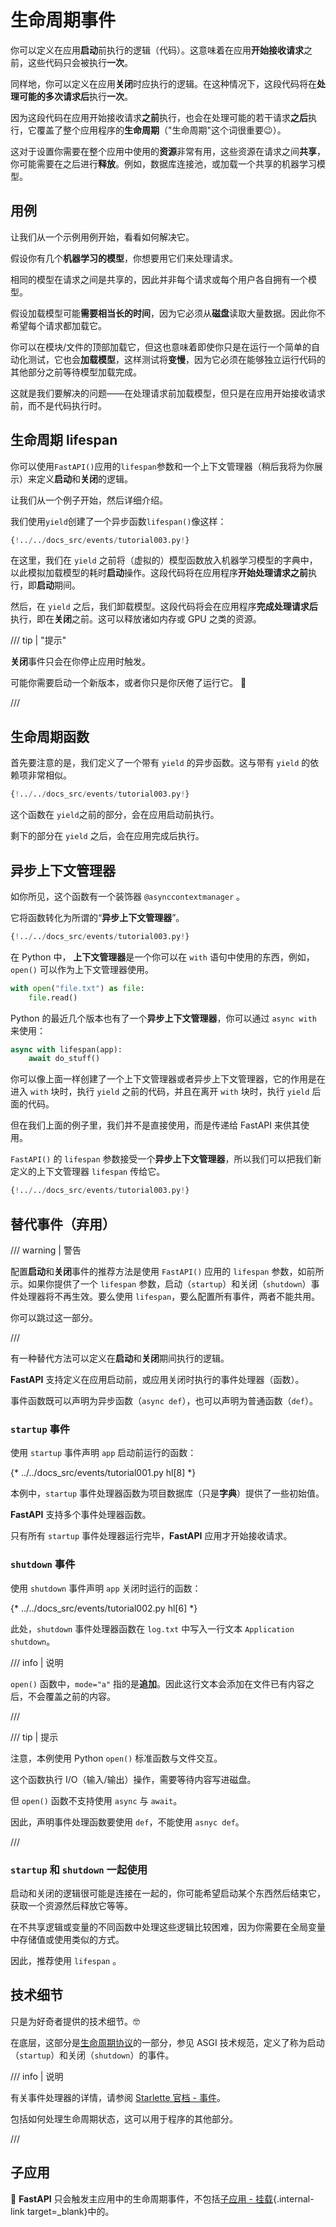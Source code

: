 # 生命周期事件

你可以定义在应用**启动**前执行的逻辑（代码）。这意味着在应用**开始接收请求**之前，这些代码只会被执行**一次**。

同样地，你可以定义在应用**关闭**时应执行的逻辑。在这种情况下，这段代码将在**处理可能的多次请求后**执行**一次**。

因为这段代码在应用开始接收请求**之前**执行，也会在处理可能的若干请求**之后**执行，它覆盖了整个应用程序的**生命周期**（"生命周期"这个词很重要😉）。

这对于设置你需要在整个应用中使用的**资源**非常有用，这些资源在请求之间**共享**，你可能需要在之后进行**释放**。例如，数据库连接池，或加载一个共享的机器学习模型。

## 用例

让我们从一个示例用例开始，看看如何解决它。

假设你有几个**机器学习的模型**，你想要用它们来处理请求。

相同的模型在请求之间是共享的，因此并非每个请求或每个用户各自拥有一个模型。

假设加载模型可能**需要相当长的时间**，因为它必须从**磁盘**读取大量数据。因此你不希望每个请求都加载它。

你可以在模块/文件的顶部加载它，但这也意味着即使你只是在运行一个简单的自动化测试，它也会**加载模型**，这样测试将**变慢**，因为它必须在能够独立运行代码的其他部分之前等待模型加载完成。

这就是我们要解决的问题——在处理请求前加载模型，但只是在应用开始接收请求前，而不是代码执行时。

## 生命周期 lifespan

你可以使用`FastAPI()`应用的`lifespan`参数和一个上下文管理器（稍后我将为你展示）来定义**启动**和**关闭**的逻辑。

让我们从一个例子开始，然后详细介绍。

我们使用`yield`创建了一个异步函数`lifespan()`像这样：

```Python hl_lines="16  19"
{!../../docs_src/events/tutorial003.py!}
```

在这里，我们在 `yield` 之前将（虚拟的）模型函数放入机器学习模型的字典中，以此模拟加载模型的耗时**启动**操作。这段代码将在应用程序**开始处理请求之前**执行，即**启动**期间。

然后，在 `yield` 之后，我们卸载模型。这段代码将会在应用程序**完成处理请求后**执行，即在**关闭**之前。这可以释放诸如内存或 GPU 之类的资源。

/// tip | "提示"

**关闭**事件只会在你停止应用时触发。

可能你需要启动一个新版本，或者你只是你厌倦了运行它。 🤷

///

## 生命周期函数

首先要注意的是，我们定义了一个带有 `yield` 的异步函数。这与带有 `yield` 的依赖项非常相似。

```Python hl_lines="14-19"
{!../../docs_src/events/tutorial003.py!}
```

这个函数在 `yield`之前的部分，会在应用启动前执行。

剩下的部分在 `yield` 之后，会在应用完成后执行。

## 异步上下文管理器

如你所见，这个函数有一个装饰器 `@asynccontextmanager` 。

它将函数转化为所谓的“**异步上下文管理器**”。

```Python hl_lines="1  13"
{!../../docs_src/events/tutorial003.py!}
```

在 Python 中，  **上下文管理器**是一个你可以在 `with` 语句中使用的东西，例如，`open()` 可以作为上下文管理器使用。

```Python
with open("file.txt") as file:
    file.read()
```

Python 的最近几个版本也有了一个**异步上下文管理器**，你可以通过 `async with` 来使用：

```Python
async with lifespan(app):
    await do_stuff()
```

你可以像上面一样创建了一个上下文管理器或者异步上下文管理器，它的作用是在进入 `with` 块时，执行 `yield` 之前的代码，并且在离开 `with` 块时，执行 `yield` 后面的代码。

但在我们上面的例子里，我们并不是直接使用，而是传递给 FastAPI 来供其使用。

`FastAPI()` 的 `lifespan` 参数接受一个**异步上下文管理器**，所以我们可以把我们新定义的上下文管理器 `lifespan` 传给它。

```Python hl_lines="22"
{!../../docs_src/events/tutorial003.py!}
```

## 替代事件（弃用）

/// warning | 警告

配置**启动**和**关闭**事件的推荐方法是使用 `FastAPI()` 应用的 `lifespan` 参数，如前所示。如果你提供了一个 `lifespan` 参数，启动（`startup`）和关闭（`shutdown`）事件处理器将不再生效。要么使用 `lifespan`，要么配置所有事件，两者不能共用。

你可以跳过这一部分。

///

有一种替代方法可以定义在**启动**和**关闭**期间执行的逻辑。

**FastAPI** 支持定义在应用启动前，或应用关闭时执行的事件处理器（函数）。

事件函数既可以声明为异步函数（`async def`），也可以声明为普通函数（`def`）。

### `startup` 事件

使用 `startup` 事件声明 `app` 启动前运行的函数：

{* ../../docs_src/events/tutorial001.py hl[8] *}

本例中，`startup` 事件处理器函数为项目数据库（只是**字典**）提供了一些初始值。

**FastAPI** 支持多个事件处理器函数。

只有所有 `startup` 事件处理器运行完毕，**FastAPI** 应用才开始接收请求。

### `shutdown` 事件

使用 `shutdown` 事件声明 `app` 关闭时运行的函数：

{* ../../docs_src/events/tutorial002.py hl[6] *}

此处，`shutdown` 事件处理器函数在 `log.txt` 中写入一行文本 `Application shutdown`。

/// info | 说明

`open()` 函数中，`mode="a"` 指的是**追加**。因此这行文本会添加在文件已有内容之后，不会覆盖之前的内容。

///

/// tip | 提示

注意，本例使用 Python `open()` 标准函数与文件交互。

这个函数执行 I/O（输入/输出）操作，需要等待内容写进磁盘。

但 `open()` 函数不支持使用 `async` 与 `await`。

因此，声明事件处理函数要使用 `def`，不能使用 `asnyc def`。

///

### `startup` 和 `shutdown` 一起使用

启动和关闭的逻辑很可能是连接在一起的，你可能希望启动某个东西然后结束它，获取一个资源然后释放它等等。

在不共享逻辑或变量的不同函数中处理这些逻辑比较困难，因为你需要在全局变量中存储值或使用类似的方式。

因此，推荐使用 `lifespan` 。

## 技术细节

只是为好奇者提供的技术细节。🤓

在底层，这部分是<a href="https://asgi.readthedocs.io/en/latest/specs/lifespan.html" class="external-link" target="_blank">生命周期协议</a>的一部分，参见 ASGI 技术规范，定义了称为启动（`startup`）和关闭（`shutdown`）的事件。

/// info | 说明

有关事件处理器的详情，请参阅 <a href="https://www.starlette.io/lifespan/" class="external-link" target="_blank">Starlette 官档 - 事件</a>。

包括如何处理生命周期状态，这可以用于程序的其他部分。

///

## 子应用

🚨  **FastAPI** 只会触发主应用中的生命周期事件，不包括[子应用 - 挂载](sub-applications.md){.internal-link target=_blank}中的。

